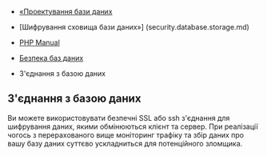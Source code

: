 - [«Проектування бази даних](security.database.design.md)
- [Шифрування сховища бази даних»] (security.database.storage.md)

- [PHP Manual](index.md)
- [Безпека баз даних](security.database.md)
- З'єднання з базою даних

## З'єднання з базою даних

Ви можете використовувати безпечні SSL або ssh з'єднання для шифрування
даних, якими обмінюються клієнт та сервер. При реалізації чогось
з перерахованого вище моніторинг трафіку та збір даних про вашу базу
даних суттєво ускладниться для потенційного зломщика.

